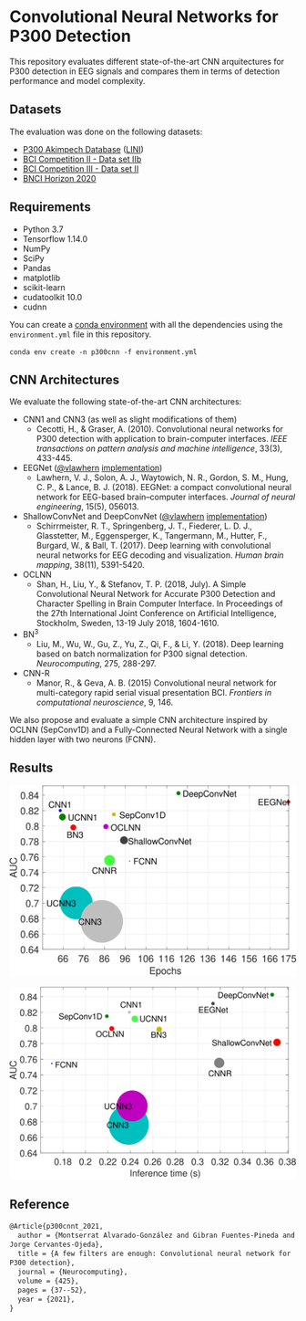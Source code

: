 # Convolutional Neural Networks for P300 Detection
This repository evaluates different state-of-the-art CNN arquitectures for P300 detection in EEG signals and compares them in terms of detection performance and model complexity. 

## Datasets
The evaluation was done on the following datasets:

* [P300 Akimpech Database](https://akimpech.izt.uam.mx/p300db/p300db.html) ([LINI](https://akimpech.izt.uam.mx/))
* [BCI Competition II - Data set IIb](http://www.bbci.de/competition/ii/)
* [BCI Competition III - Data set II](http://www.bbci.de/competition/iii/)
* [BNCI Horizon 2020](http://bnci-horizon-2020.eu/database/data-sets)

## Requirements
* Python 3.7
* Tensorflow 1.14.0
* NumPy
* SciPy
* Pandas
* matplotlib
* scikit-learn
* cudatoolkit 10.0
* cudnn

You can create a [conda environment](https://www.anaconda.com/distribution/) with all the dependencies using the `environment.yml` file in this repository.

```
conda env create -n p300cnn -f environment.yml
```

## CNN Architectures
We evaluate the following state-of-the-art CNN architectures:

* CNN1 and CNN3 (as well as slight modifications of them)
  + Cecotti, H., & Graser, A. (2010). Convolutional neural networks for P300 detection with application to brain-computer interfaces. _IEEE transactions on pattern analysis and machine intelligence_, 33(3), 433-445.
* EEGNet ([@vlawhern](https://github.com/vlawhern) [implementation](https://github.com/vlawhern/arl-eegmodels))
  + Lawhern, V. J., Solon, A. J., Waytowich, N. R., Gordon, S. M., Hung, C. P., & Lance, B. J. (2018). EEGNet: a compact convolutional neural network for EEG-based brain–computer interfaces. _Journal of neural engineering_, 15(5), 056013.
* ShallowConvNet and DeepConvNet ([@vlawhern](https://github.com/vlawhern) [implementation](https://github.com/vlawhern/arl-eegmodels))
  + Schirrmeister, R. T., Springenberg, J. T., Fiederer, L. D. J., Glasstetter, M., Eggensperger, K., Tangermann, M., Hutter, F., Burgard, W., & Ball, T. (2017). Deep learning with convolutional neural networks for EEG decoding and visualization. _Human brain mapping_, 38(11), 5391-5420.
* OCLNN
  + Shan, H., Liu, Y., & Stefanov, T. P. (2018, July). A Simple Convolutional Neural Network for Accurate P300 Detection and Character Spelling in Brain Computer Interface. In Proceedings of the 27th International Joint Conference on Artificial Intelligence, Stockholm, Sweden, 13-19 July 2018, 1604-1610.
* BN$^3$
  + Liu, M., Wu, W., Gu, Z., Yu, Z., Qi, F., & Li, Y. (2018). Deep learning based on batch normalization for P300 signal detection. _Neurocomputing_, 275, 288-297.
* CNN-R
  + Manor, R., & Geva, A. B. (2015) Convolutional neural network for multi-category rapid serial visual presentation BCI. _Frontiers in computational neuroscience_, 9, 146.

We also propose and evaluate a simple CNN architecture inspired by OCLNN (SepConv1D) and a Fully-Connected Neural Network with a single hidden layer with two neurons (FCNN).

## Results 

![alt text](figs/epochs_auc.svg "Epochs vs AUC")

![alt text](figs/inference_time_auc.svg "Inference time vs AUC")

## Reference
```
@Article{p300cnnt_2021,
  author = {Montserrat Alvarado-González and Gibran Fuentes-Pineda and Jorge Cervantes-Ojeda},
  title = {A few filters are enough: Convolutional neural network for P300 detection},
  journal = {Neurocomputing},
  volume = {425},
  pages = {37--52},
  year = {2021},
}
```